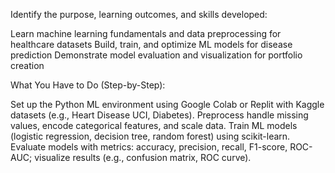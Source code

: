 Identify the purpose, learning outcomes, and skills developed:

Learn machine learning fundamentals and data preprocessing for healthcare datasets
Build, train, and optimize ML models for disease prediction
Demonstrate model evaluation and visualization for portfolio creation


What You Have to Do (Step-by-Step):

Set up the Python ML environment using Google Colab or Replit with Kaggle     datasets (e.g., Heart Disease UCI, Diabetes).
Preprocess  handle missing values, encode categorical features, and scale data.
Train ML models (logistic regression, decision tree, random forest) using scikit-learn.
Evaluate models with metrics: accuracy, precision, recall, F1-score, ROC-AUC; visualize results (e.g., confusion matrix, ROC curve).

